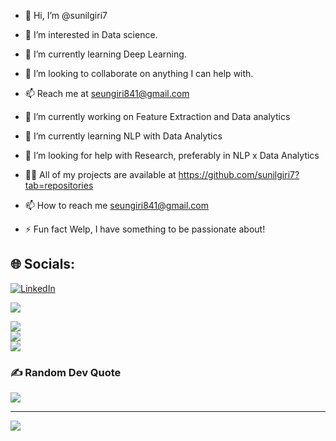 - 👋 Hi, I’m @sunilgiri7
- 👀 I’m interested in Data science.
- 🌱 I’m currently learning Deep Learning.
- 💞️ I’m looking to collaborate on anything I can help with.
- 📫 Reach me at seungiri841@gmail.com

- 🔭 I’m currently working on Feature Extraction and Data analytics

- 🌱 I’m currently learning NLP with Data Analytics

- 🤝 I’m looking for help with Research, preferably in NLP x Data Analytics

- 👨‍💻 All of my projects are available at https://github.com/sunilgiri7?tab=repositories

- 📫 How to reach me seungiri841@gmail.com

- ⚡ Fun fact Welp, I have something to be passionate about!



## 🌐 Socials:
[![LinkedIn](https://img.shields.io/badge/LinkedIn-%230077B5.svg?logo=linkedin&logoColor=white)](https://linkedin.com/in/www.linkedin.com/in/sunil-giri77) 


[![](https://visitcount.itsvg.in/api?id=sunilgiri7&icon=0&color=0)](https://visitcount.itsvg.in)

<!-- Proudly created with GPRM ( https://gprm.itsvg.in ) -->
![](https://github-readme-stats.vercel.app/api?username=sunilgiri7&theme=dark&hide_border=true&include_all_commits=false&count_private=false)<br/>
![](https://github-readme-streak-stats.herokuapp.com/?user=sunilgiri7&theme=dark&hide_border=true)<br/>
![](https://github-readme-stats.vercel.app/api/top-langs/?username=sunilgiri7&theme=dark&hide_border=true&include_all_commits=false&count_private=false&layout=compact)

### ✍️ Random Dev Quote
![](https://quotes-github-readme.vercel.app/api?type=horizontal&theme=radical)

---
[![](https://visitcount.itsvg.in/api?id=sunilgiri7&icon=2&color=0)](https://visitcount.itsvg.in)

<!-- Proudly created with GPRM ( https://gprm.itsvg.in ) -->
